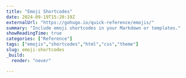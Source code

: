 ```yaml
---
title: "Emoji Shortcodes"
date: 2024-09-19T15:20:19Z
externalUrl: "https://gohugo.io/quick-reference/emojis/"
summary: "Include emoji shortcodes in your Markdown or templates."
showReadingTime: true
categories: ["Reference"]
tags: ["emojis","shortcodes","html","css","theme"]
slug: emoji-shortcodes
_build:
  render: "never"

---
```

